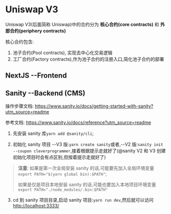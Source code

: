 # Uniswap V3

Uniswap V3(后面简称 Uniswap)中的合约分为 **核心合约(core contracts)** 和 **外部合约(periphery contracts)**

核心合约包含:

1. 池子合约(Pool contracts), 实现去中心化交易逻辑
2. 工厂合约(Factory contracts),作为池子合约的注册入口,简化池子合约的部署

## NextJS --Frontend

## Sanity --Backend (CMS)

操作步骤文档: <https://www.sanity.io/docs/getting-started-with-sanity?utm_source=readme>

参考文档: <https://www.sanity.io/docs/reference?utm_source=readme>

1. 先安装 sanity 库`yarn add @sanity/cli`;

2. 初始化 sanity 项目 --V3 版:`yarn create sanity`或者,--V2 版:`sanity init --coupon cleverprogrammer`,接着根据提示走就好了(@sanity V2 和 V3 创建初始化项目时会有点区别,但按着提示走就好了)

> **注意**: 如果是第一次全局安装 sanity 的话,可能要先加入全局环境变量 `export PATH="$(yarn global bin):$PATH"`;
>
> 如果是仅是项目本地安装 sanity 的话,可能也要加入本地项目环境变量`export PATH="./node_modules/.bin:$PATH"`

3. cd 到 sanity 项目目录,启动 sanity 项目:`yarn run dev`,然后就可以访问 <http://localhost:3333/>
